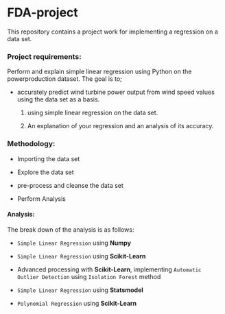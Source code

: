# FDA-project

This repository contains a project work for implementing a regression on a data set.

### Project requirements:

Perform and explain simple linear regression using Python on the powerproduction dataset. The goal is to;

- accurately predict wind turbine power output from wind speed values using the data set as a basis.
  1. using simple linear regression on the data set.
  
  2. An explanation of your regression and an analysis of its accuracy.
  
### Methodology:

- Importing the data set

- Explore the data set

- pre-process and cleanse the data set

- Perform Analysis

#### Analysis:

The break down of the analysis is as follows:

- `Simple Linear Regression` using **Numpy**

- `Simple Linear Regression` using **Scikit-Learn**

- Advanced processing with **Scikit-Learn**, implementing `Automatic Outlier Detection` using `Isolation Forest` method

- `Simple Linear Regression` using **Statsmodel**

- `Polynomial Regression` using **Scikit-Learn**



